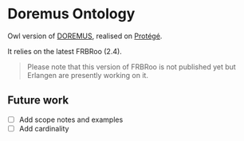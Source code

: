# Doremus Ontology

Owl version of [DOREMUS](http://www.doremus.org), realised on [Protégé](http://protege.stanford.edu/).

It relies on the latest FRBRoo (2.4).

> Please note that this version of FRBRoo is not published yet but Erlangen are presently working on it.

## Future work

- [ ] Add scope notes and examples
- [ ] Add cardinality
